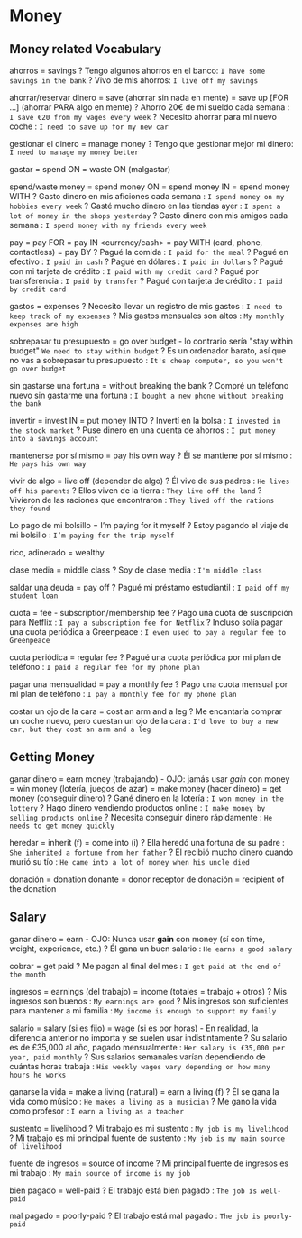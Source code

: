 # Money


## Money related Vocabulary

ahorros = savings
    ? Tengo algunos ahorros en el banco: `I have some savings in the bank`
    ? Vivo de mis ahorros: `I live off my savings`

ahorrar/reservar dinero
    = save (ahorrar sin nada en mente)
    = save up [FOR ...] (ahorrar PARA algo en mente)
    ? Ahorro 20€ de mi sueldo cada semana : `I save €20 from my wages every week`
    ? Necesito ahorrar para mi nuevo coche : `I need to save up for my new car`

gestionar el dinero = manage money
    ? Tengo que gestionar mejor mi dinero: `I need to manage my money better`

gastar
    = spend <sthing> ON
    = waste <sthing> ON (malgastar)

spend/waste  money <preposition>
    = spend money ON <thing>
    = spend money IN <place>
    = spend money WITH <sbody>
    ? Gasto dinero en mis aficiones cada semana : `I spend money on my hobbies every week`
    ? Gasté mucho dinero en las tiendas ayer : `I spent a lot of money in the shops yesterday`
    ? Gasto dinero con mis amigos cada semana : `I spend money with my friends every week`

pay
    = pay FOR <product>
    = pay IN <currency/cash>
    = pay WITH <device> (card, phone, contactless)
    = pay BY <method>
        ? Pagué la comida : `I paid for the meal`
        ? Pagué en efectivo : `I paid in cash`
        ? Pagué en dólares : `I paid in dollars`
        ? Pagué con mi tarjeta de crédito : `I paid with my credit card`
        ? Pagué por transferencia : `I paid by transfer`
        ? Pagué con tarjeta de crédito : `I paid by credit card`


gastos = expenses
    ? Necesito llevar un registro de mis gastos : `I need to keep track of my expenses`
    ? Mis gastos mensuales son altos : `My monthly expenses are high`

sobrepasar tu presupuesto
    = go over budget
        - lo contrario sería "stay within budget" `We need to stay within budget`
    ? Es un ordenador barato, así que no vas a sobrepasar tu presupuesto : `It's cheap computer, so you won't go over budget`

sin gastarse una fortuna = without breaking the bank
        ? Compré un teléfono nuevo sin gastarme una fortuna : `I bought a new phone without breaking the bank`

invertir
    = invest IN
    = put money INTO
    ? Invertí en la bolsa : `I invested in the stock market`
    ? Puse dinero en una cuenta de ahorros : `I put money into a savings account`

mantenerse por sí mismo = pay his own way
    ? Él se mantiene por sí mismo : `He pays his own way`

vivir de algo
    = live off (depender de algo)
    ? Él vive de sus padres : `He lives off his parents`
    ? Ellos viven de la tierra : `They live off the land`
    ? Vivieron de las raciones que encontraron : `They lived off the rations they found`

Lo pago de mi bolsillo
    = I’m paying for it myself
    ? Estoy pagando el viaje de mi bolsillo : `I’m paying for the trip myself`

rico, adinerado = wealthy

clase media = middle class
    ? Soy de clase media : `I'm middle class`

saldar una deuda
    = pay off
    ? Pagué mi préstamo estudiantil : `I paid off my student loan`

cuota
    = fee
        - subscription/membership fee
    ? Pago una cuota de suscripción para Netflix : `I pay a subscription fee for Netflix`
    ? Incluso solía pagar una cuota periódica a Greenpeace : `I even used to pay a regular fee to Greenpeace`

cuota periódica = regular fee
    ? Pagué una cuota periódica por mi plan de teléfono : `I paid a regular fee for my phone plan`

pagar una mensualidad = pay a monthly fee
    ? Pago una cuota mensual por mi plan de teléfono : `I pay a monthly fee for my phone plan`

costar un ojo de la cara
    = cost an arm and a leg
    ? Me encantaría comprar un coche nuevo, pero cuestan un ojo de la cara : `I'd love to buy a new car, but they cost an arm and a leg`

## Getting Money

ganar dinero
    = earn money (trabajando)
        - OJO: jamás usar _gain_ con money
    = win money (lotería, juegos de azar)
    = make money (hacer dinero)
    = get money (conseguir dinero)
    ? Gané dinero en la lotería : `I won money in the lottery`
    ? Hago dinero vendiendo productos online : `I make money by selling products online`
    ? Necesita conseguir dinero rápidamente : `He needs to get money quickly`

heredar
    = inherit (f)
    = come into (i)
    ? Ella heredó una fortuna de su padre : `She inherited a fortune from her father`
    ? Él recibió mucho dinero cuando murió su tío : `He came into a lot of money when his uncle died`

donación = donation
donante = donor
receptor de donación = recipient of the donation


## Salary

ganar dinero = earn
    - OJO: Nunca usar **gain** con money (sí con time, weight, experience, etc.)
    ? Él gana un buen salario : `He earns a good salary`

cobrar = get paid
    ? Me pagan al final del mes : `I get paid at the end of the month`

ingresos
    = earnings (del trabajo)
    = income (totales = trabajo + otros)
    ? Mis ingresos son buenos : `My earnings are good`
    ? Mis ingresos son suficientes para mantener a mi familia : `My income is enough to support my family`

salario
    = salary (si es fijo)
    = wage (si es por horas)
        - En realidad, la diferencia anterior no importa y se suelen usar indistintamente
    ? Su salario es de £35,000 al año, pagado mensualmente : `Her salary is £35,000 per year, paid monthly`
    ? Sus salarios semanales varían dependiendo de cuántas horas trabaja : `His weekly wages vary depending on how many hours he works`

ganarse la vida
    = make a living (natural)
    = earn a living (f)
    ? Él se gana la vida como músico : `He makes a living as a musician`
    ? Me gano la vida como profesor : `I earn a living as a teacher`

sustento = livelihood
    ? Mi trabajo es mi sustento : `My job is my livelihood`
    ? Mi trabajo es mi principal fuente de sustento : `My job is my main source of livelihood`

fuente de ingresos = source of income
    ? Mi principal fuente de ingresos es mi trabajo : `My main source of income is my job`

bien pagado = well-paid
    ? El trabajo está bien pagado : `The job is well-paid`

mal pagado = poorly-paid
    ? El trabajo está mal pagado : `The job is poorly-paid`
